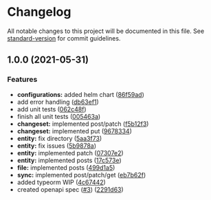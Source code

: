 # Changelog

All notable changes to this project will be documented in this file. See [standard-version](https://github.com/conventional-changelog/standard-version) for commit guidelines.

## 1.0.0 (2021-05-31)


### Features

* **configurations:** added helm chart ([86f59ad](https://github.com/MapColonies/osm-sync-tracker/commit/86f59adc335f81dbd47e2f966693157bdd441126))
* add error handling ([db63ef1](https://github.com/MapColonies/osm-sync-tracker/commit/db63ef1f7609b75af1d06bd50f2fe4c8352375ad))
* add unit tests ([062c48f](https://github.com/MapColonies/osm-sync-tracker/commit/062c48fd883822077b07dbdd4f9f2c1370b4acfc))
* finish all unit tests ([005463a](https://github.com/MapColonies/osm-sync-tracker/commit/005463a665d7c8c23f66b720152cfa39a2e6c1c5))
* **changeset:** implemented post/patch ([f5b12f3](https://github.com/MapColonies/osm-sync-tracker/commit/f5b12f30ac65277f0c4e875adeee629c78619fe4))
* **changeset:** implemented put ([9678334](https://github.com/MapColonies/osm-sync-tracker/commit/96783347e654912d20f33d4121d0196c3c108636))
* **entity:** fix directory ([5aa3f73](https://github.com/MapColonies/osm-sync-tracker/commit/5aa3f73715c6c5eb7862401f7db7431e0cd4c92f))
* **entity:** fix issues ([5b9878a](https://github.com/MapColonies/osm-sync-tracker/commit/5b9878a194364ef5603dfaffbb1c7308ba1c8b72))
* **entity:** implemented patch ([07307e2](https://github.com/MapColonies/osm-sync-tracker/commit/07307e2e65b28d71303792ea0315608b352a47f4))
* **entity:** implemented posts ([17c573e](https://github.com/MapColonies/osm-sync-tracker/commit/17c573ef7c331152f0d730fee790c7b85d74b18a))
* **file:** implemented posts ([499d1a5](https://github.com/MapColonies/osm-sync-tracker/commit/499d1a5694ad8ee4a1dbefa2cfbb8dfc31059f1d))
* **sync:** implemented post/patch/get ([eb7b62f](https://github.com/MapColonies/osm-sync-tracker/commit/eb7b62f897b735cf88682f4c7f1b8942cb4323ad))
* added typeorm WIP ([4c67442](https://github.com/MapColonies/osm-sync-tracker/commit/4c67442a942c9e91d3aecce07d36b70cc0644dc6))
* created openapi spec ([#3](https://github.com/MapColonies/osm-sync-tracker/issues/3)) ([2291d63](https://github.com/MapColonies/osm-sync-tracker/commit/2291d634e622353499fbc099e138ed9d9aa614a6))
